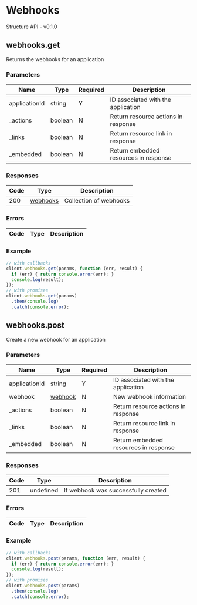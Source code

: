# Webhooks
Structure API - v0.1.0

## webhooks.get
Returns the webhooks for an application



### Parameters
| Name | Type | Required | Description |
| ---- | ---- | -------- | ----------- |
| applicationId | string | Y | ID associated with the application |
| _actions | boolean | N | Return resource actions in response |
| _links | boolean | N | Return resource link in response |
| _embedded | boolean | N | Return embedded resources in response |

### Responses
| Code | Type | Description |
| ---- | ---- | ----------- |
| 200 | [webhooks](_schemas.md#webhooks) | Collection of webhooks |

### Errors
| Code | Type | Description |
| ---- | ---- | ----------- |

### Example
```javascript
// with callbacks
client.webhooks.get(params, function (err, result) {
  if (err) { return console.error(err); }
  console.log(result);
});
// with promises
client.webhooks.get(params)
  .then(console.log)
  .catch(console.error);
```
## webhooks.post
Create a new webhook for an application



### Parameters
| Name | Type | Required | Description |
| ---- | ---- | -------- | ----------- |
| applicationId | string | Y | ID associated with the application |
| webhook | [webhook](_schemas.md#webhook) | N | New webhook information |
| _actions | boolean | N | Return resource actions in response |
| _links | boolean | N | Return resource link in response |
| _embedded | boolean | N | Return embedded resources in response |

### Responses
| Code | Type | Description |
| ---- | ---- | ----------- |
| 201 | undefined | If webhook was successfully created |

### Errors
| Code | Type | Description |
| ---- | ---- | ----------- |

### Example
```javascript
// with callbacks
client.webhooks.post(params, function (err, result) {
  if (err) { return console.error(err); }
  console.log(result);
});
// with promises
client.webhooks.post(params)
  .then(console.log)
  .catch(console.error);
```
